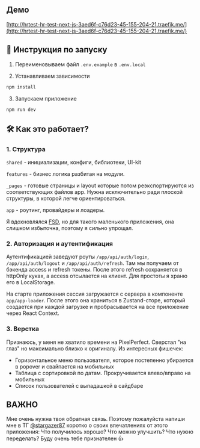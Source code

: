 ## Демо

[http://hrtest-hr-test-next-js-3aed6f-c76d23-45-155-204-21.traefik.me/](http://hrtest-hr-test-next-js-3aed6f-c76d23-45-155-204-21.traefik.me/)

## 🚀 Инструкция по запуску

1. Переименовываем файл `.env.example` в `.env.local`

2. Устанавливаем зависимости 
```bash 
npm install
```
3. Запускаем приложение
```bash 
npm run dev
```

## 🛠 Как это работает?

### 1. Структура

`shared` - инициализации, конфиги, библиотеки, UI-kit

`features` - бизнес логика разбитая на модули.

`_pages` - готовые страницы и layout которые потом реэкспортируются из соответствующих файлов app. Нужна исключительно ради плоской структуры, в которой легче ориентироваться. 

`app` - роутинг, провайдеры и лоадеры. 

Я вдохновлялся [FSD](https://feature-sliced.design/ru/docs), но для такого маленького приложения, она слишком избыточна, поэтому я сильно упрощал.

### 2. Авторизация и аутентификация

Аутентификацией заведуют роуты `/app/api/auth/login`, `/app/api/auth/logout` и `/app/api/auth/refresh`. Там мы получаем от бэкенда access и refresh токены. После этого refresh сохраняется в httpOnly куках, а access отсылается на клиент. Для простоты я храню его в LocalStorage. 

На старте приложения сессия загружается с сервера в компоненте `app/app-loader`. После этого она храниться в Zustand-сторе, который создается при каждой загрузке и пробрасывается на все приложение через React Context. 

### 3. Верстка

Признаюсь, у меня не хватило времени на PixelPerfect. Сверстал "на глаз" но максимально близко к оригиналу. Из интересных фишечек: 
- Горизонтальное меню пользователя, которое постепенно убирается в popover и свайпается на мобильных
- Таблица с сортировкой по датам. Прокручивается влево/вправо на мобильных
- Список пользователей с выпадашкой в сайдбаре

## **ВАЖНО**
Мне очень нужна твоя обратная связь. Поэтому пожалуйста напиши мне в ТГ [@stargazer87](https://t.me/stargazer87) коротко о своих впечатлениях от этого приложения: Что получилось хорошо? Что можно улучшить? Что нужно переделать? Буду очень тебе признателен 👍
